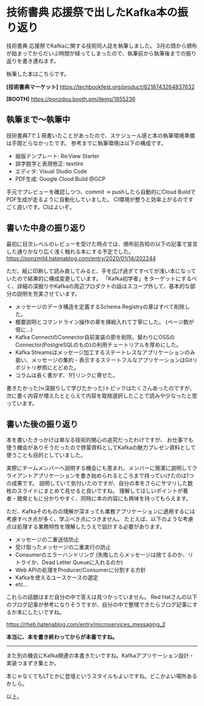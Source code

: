 # 技術書典 応援祭で出したKafka本の振り返り

技術書典 応援祭でKafkaに関する技術同人誌を執筆しました。
3月の頭から頒布が始まってからだいぶ時間が経ってしまったので、執筆前から執筆後までの振り返りを書き連ねます。

執筆した本はこちらです。

**[技術書典マーケット]**
https://techbookfest.org/product/6218743264837632

**[BOOTH]**
https://ponzdou.booth.pm/items/1855236


## 執筆まで〜執筆中

技術書典7で１冊書いたことがあったので、スケジュール感と本の執筆環境準備は手間どらなかったです。
参考までに執筆環境は以下の構成です。

* 組版テンプレート: Re:View Starter
* 誤字脱字と表現修正: textlint
* エディタ: Visual Studio Code
* PDF生成: Google Cloud Build @GCP

手元でプレビューを確認しつつ、commit → pushしたら自動的にCloud BuildでPDF生成が走るように自動化していました。
CI環境が整うと効率上がるのですごく良いです。CIはよいぞ。


## 書いた中身の振り返り

最初に目次レベルのレビューを受けた時点では、頒布前告知の以下の記事で宣言した通りかなり広く浅く触れる本にする予定でした。
https://ponzmild.hatenablog.com/entry/2020/01/14/202244

ただ、紙に印刷して読み直してみると、手を広げ過ぎてすべてが浅い本になっていたので結果的に構成変更しています。
「Kafka初学者」をターゲットにするべく、詳細の深掘りやKafkaの周辺プロダクトの話はスコープ外して、基本的な部分の説明を充実させています。

* メッセージのデータ構造を定義するSchema Registryの章はすべて削除した。
* 概要説明とコマンドライン操作の章を挿絵入れて丁寧にした。 (ページ数が倍に...)
* Kafka ConnectのConnector自前実装の節を削除。替わりにOSSのConnector(PostgreSQLのもの)の利用チュートリアルを厚めにした。
* Kafka Streamsはメッセージ加工するステートレスなアプリケーションのみ扱い、メッセージの集約・表示するステートフルなアプリケーションはGitリポジトリ参照にとどめた。
* コラムは長く書かず、1行リンクに寄せた。

書きたかった(≒深掘りして学びたかった)トピックはたくさんあったのですが、
次に書く内容が増えたととらえて内容を取捨選択したことで読みや少なったと思っています。


## 書いた後の振り返り

本を書いたきっかけは単なる技術的関心の追究だったわけですが、
お仕事でも使う機会がありそうだったので啓蒙資料としてKafkaの魅力プレゼン資料として使うことも目的としていました。

実際にチームメンバーへ説明する機会にも恵まれ、メンバーに簡潔に説明してクライアントアプリケーションを書き始められるところまで持っていけたのは1つの成果です。
説明していて気付いたのですが、自分の本をさらにサマリした数枚のスライドにまとめて見せると良いですね。
理解してほしいポイントが著者・聴衆ともに分かりやすく、同時に本の内容にも興味を持ってもらえます。

ただ、Kafkaそのものの理解が深まっても業務アプリケーションに適用するには考慮すべき点が多く、学ぶべき点につきません。
たとえば、以下のような考慮点は処理する業務特性を理解したうえで設計する必要があります。

* メッセージの二重送信防止
* 受け取ったメッセージの二重実行の防止
* Consumerのエラーハンドリング (失敗したらメッセージは捨てるのか、リトライか、Dead Letter Queueに入れるのか)
* Web APIの処理をProducer/Consumerに分割する方針
* Kafkaを使えるユースケースの選定
* etc...

これらの話題はまだ自分の中で答えは見つかっていません。
Red Hatさんの以下のブログ記事が参考になりそうですが、自分の中で整理できたらブログ記事にするか本にしたいですね。

https://rheb.hatenablog.com/entry/microservices_messaging_2

**本当に、本を書き終わってからが本番ですね。**

---

また別の機会にKafka関連の本書きたいですね。Kafkaアプリケーション設計・実装つまずき集とか。

本じゃなくてもLTとかに登壇というスタイルもよいですね。どこかよい場所あるかしら。

以上。
